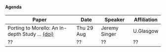 #### Agenda

| **Paper** | **Date** | **Speaker** | **Affiliation** |
| ---------- | ----------- | -------- |  -------- |  
| Porting to Morello: An In-depth Study ... [(doi)](https://doi.ieeecomputersociety.org/10.1109/EuroSP60621.2024.00028)     | Thu 29 Aug    | Jeremy Singer    |  U.Glasgow    |
| ??      | ??   | ??   | ??    |

